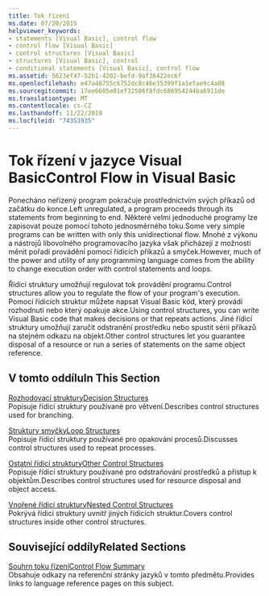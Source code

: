 ```yaml
---
title: Tok řízení
ms.date: 07/20/2015
helpviewer_keywords:
- statements [Visual Basic], control flow
- control flow [Visual Basic]
- control structures [Visual Basic]
- structures [Visual Basic], control
- conditional statements [Visual Basic], control flow
ms.assetid: 5623ef47-52b1-4202-befd-9af36422ec6f
ms.openlocfilehash: e47a48755c6752dc8c46e35399f1a1efae9c4a08
ms.sourcegitcommit: 17ee6605e01ef32506f8fdc686954244ba6911de
ms.translationtype: MT
ms.contentlocale: cs-CZ
ms.lasthandoff: 11/22/2019
ms.locfileid: "74353935"
---
```

# <a name="control-flow-in-visual-basic"></a><span data-ttu-id="36537-102">Tok řízení v jazyce Visual Basic</span><span class="sxs-lookup"><span data-stu-id="36537-102">Control Flow in Visual Basic</span></span>

<span data-ttu-id="36537-103">Ponecháno neřízený program pokračuje prostřednictvím svých příkazů od začátku do konce.</span><span class="sxs-lookup"><span data-stu-id="36537-103">Left unregulated, a program proceeds through its statements from beginning to end.</span></span> <span data-ttu-id="36537-104">Některé velmi jednoduché programy lze zapisovat pouze pomocí tohoto jednosměrného toku.</span><span class="sxs-lookup"><span data-stu-id="36537-104">Some very simple programs can be written with only this unidirectional flow.</span></span> <span data-ttu-id="36537-105">Mnohé z výkonu a nástrojů libovolného programovacího jazyka však přicházejí z možnosti měnit pořadí provádění pomocí řídicích příkazů a smyček.</span><span class="sxs-lookup"><span data-stu-id="36537-105">However, much of the power and utility of any programming language comes from the ability to change execution order with control statements and loops.</span></span>

 <span data-ttu-id="36537-106">Řídicí struktury umožňují regulovat tok provádění programu.</span><span class="sxs-lookup"><span data-stu-id="36537-106">Control structures allow you to regulate the flow of your program's execution.</span></span> <span data-ttu-id="36537-107">Pomocí řídicích struktur můžete napsat Visual Basic kód, který provádí rozhodnutí nebo který opakuje akce.</span><span class="sxs-lookup"><span data-stu-id="36537-107">Using control structures, you can write Visual Basic code that makes decisions or that repeats actions.</span></span> <span data-ttu-id="36537-108">Jiné řídicí struktury umožňují zaručit odstranění prostředku nebo spustit sérii příkazů na stejném odkazu na objekt.</span><span class="sxs-lookup"><span data-stu-id="36537-108">Other control structures let you guarantee disposal of a resource or run a series of statements on the same object reference.</span></span>
  
## <a name="in-this-section"></a><span data-ttu-id="36537-109">V tomto oddílu</span><span class="sxs-lookup"><span data-stu-id="36537-109">In This Section</span></span>

 [<span data-ttu-id="36537-110">Rozhodovací struktury</span><span class="sxs-lookup"><span data-stu-id="36537-110">Decision Structures</span></span>](decision-structures.md)  
 <span data-ttu-id="36537-111">Popisuje řídicí struktury používané pro větvení.</span><span class="sxs-lookup"><span data-stu-id="36537-111">Describes control structures used for branching.</span></span>

 [<span data-ttu-id="36537-112">Struktury smyčky</span><span class="sxs-lookup"><span data-stu-id="36537-112">Loop Structures</span></span>](loop-structures.md)  
 <span data-ttu-id="36537-113">Popisuje řídicí struktury používané pro opakování procesů.</span><span class="sxs-lookup"><span data-stu-id="36537-113">Discusses control structures used to repeat processes.</span></span>

 [<span data-ttu-id="36537-114">Ostatní řídicí struktury</span><span class="sxs-lookup"><span data-stu-id="36537-114">Other Control Structures</span></span>](other-control-structures.md)  
 <span data-ttu-id="36537-115">Popisuje řídicí struktury používané pro odstraňování prostředků a přístup k objektům.</span><span class="sxs-lookup"><span data-stu-id="36537-115">Describes control structures used for resource disposal and object access.</span></span>

 [<span data-ttu-id="36537-116">Vnořené řídicí struktury</span><span class="sxs-lookup"><span data-stu-id="36537-116">Nested Control Structures</span></span>](nested-control-structures.md)  
 <span data-ttu-id="36537-117">Pokrývá řídicí struktury uvnitř jiných řídicích struktur.</span><span class="sxs-lookup"><span data-stu-id="36537-117">Covers control structures inside other control structures.</span></span>

## <a name="related-sections"></a><span data-ttu-id="36537-118">Související oddíly</span><span class="sxs-lookup"><span data-stu-id="36537-118">Related Sections</span></span>

 [<span data-ttu-id="36537-119">Souhrn toku řízení</span><span class="sxs-lookup"><span data-stu-id="36537-119">Control Flow Summary</span></span>](../../../language-reference/keywords/control-flow-summary.md)  
 <span data-ttu-id="36537-120">Obsahuje odkazy na referenční stránky jazyků v tomto předmětu.</span><span class="sxs-lookup"><span data-stu-id="36537-120">Provides links to language reference pages on this subject.</span></span>
